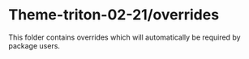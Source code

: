 # Theme-triton-02-21/overrides

This folder contains overrides which will automatically be required by package users.
